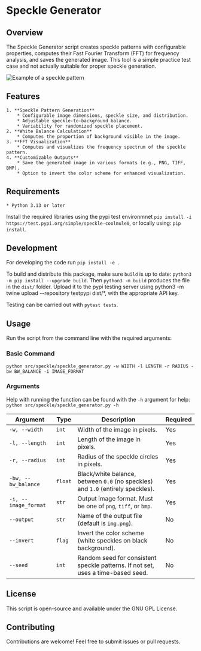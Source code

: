 **Speckle Generator** 
===================== 

**Overview**
------------
 
The Speckle Generator script creates speckle patterns with configurable properties, computes their Fast Fourier Transform (FFT) for frequency analysis, and saves the generated image. This tool is a simple practice test case and not actually suitable for proper speckle generation. 

![Example of a speckle pattern](img.png)

**Features** 
------------ 

	1. **Speckle Pattern Generation** 
		* Configurable image dimensions, speckle size, and distribution. 
		* Adjustable speckle-to-background balance. 
		* Variability for randomized speckle placement. 
	2. **White Balance Calculation** 
		* Computes the proportion of background visible in the image. 
	3. **FFT Visualization** 
		* Computes and visualizes the frequency spectrum of the speckle pattern. 
	4. **Customizable Outputs** 
		* Save the generated image in various formats (e.g., PNG, TIFF, BMP). 
		* Option to invert the color scheme for enhanced visualization. 

**Requirements**
---------------- 
	
	* Python 3.13 or later 

Install the required libraries using the pypi test environmnet `pip install -i https://test.pypi.org/simple/speckle-coolmule0`, or locally using: `pip install`.


**Development**
---------------- 

For developing the code run `pip install -e .`

To build and distribute this package, make sure `build` is up to date: `python3 -m pip install --upgrade build`. Then `python3 -m build` produces the file in the `dist/` folder. Upload it to the pypi testing server using python3 -m twine upload --repository testpypi dist/*, with the appropriate API key.

Testing can be carried out with `pytest tests`.

**Usage**
---------

Run the script from the command line with the required arguments: 

### **Basic Command**

`python src/speckle/speckle_generator.py -w WIDTH -l LENGTH -r RADIUS -bw BW_BALANCE -i IMAGE_FORMAT`

### **Arguments**

Help with running the function can be found with the `-h` argument for help: `python src/speckle/speckle_generator.py -h`

| Argument | Type | Description | Required |
| --- | --- | --- | --- | 
| `-w, --width` | `int` | Width of the image in pixels. | Yes |
| `-l, --length` | `int` | Length of the image in pixels. | Yes |
| `-r, --radius` | `int` | Radius of the speckle circles in pixels. | Yes |
| `-bw, --bw_balance` | `float` | Black/white balance, between `0.0` (no speckles) and `1.0` (entirely speckles). | Yes |
| `-i, --image_format` | `str` | Output image format. Must be one of `png`, `tiff`, or `bmp`. | Yes |
| `--output` | `str` | Name of the output file (default is `img.png`). | No | | `--dpi` | `int` | Resolution of the output image in DPI (default: `300`). | No |
| `--invert` | `flag` | Invert the color scheme (white speckles on black background). | No |
| `--seed` | `int` | Random seed for consistent speckle patterns. If not set, uses a time-based seed. | No | 


**License**
----------- 

This script is open-source and available under the GNU GPL License. 

**Contributing**
---------------- 

Contributions are welcome! Feel free to submit issues or pull requests.